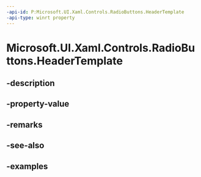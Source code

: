 ```yaml
---
-api-id: P:Microsoft.UI.Xaml.Controls.RadioButtons.HeaderTemplate
-api-type: winrt property
---
```


# Microsoft.UI.Xaml.Controls.RadioButtons.HeaderTemplate

<!--
public Windows.UI.Xaml.DataTemplate HeaderTemplate { get; set; }
-->

## -description

## -property-value

## -remarks

## -see-also

## -examples

